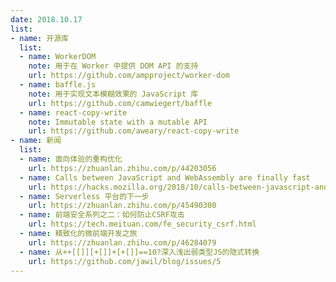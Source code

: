 ```yaml
---
date: 2018.10.17
list:
- name: 开源库
  list:
  - name: WorkerDOM
    note: 用于在 Worker 中提供 DOM API 的支持
    url: https://github.com/ampproject/worker-dom
  - name: baffle.js
    note: 用于实现文本模糊效果的 JavaScript 库
    url: https://github.com/camwiegert/baffle
  - name: react-copy-write
    note: Immutable state with a mutable API
    url: https://github.com/aweary/react-copy-write
- name: 新闻
  list:
  - name: 面向体验的重构优化
    url: https://zhuanlan.zhihu.com/p/44203056
  - name: Calls between JavaScript and WebAssembly are finally fast
    url: https://hacks.mozilla.org/2018/10/calls-between-javascript-and-webassembly-are-finally-fast-🎉/
  - name: Serverless 平台的下一步
    url: https://zhuanlan.zhihu.com/p/45490300
  - name: 前端安全系列之二：如何防止CSRF攻击
    url: https://tech.meituan.com/fe_security_csrf.html
  - name: 精致化的微前端开发之旅
    url: https://zhuanlan.zhihu.com/p/46284079
  - name: 从++[[]][+[]]+[+[]]==10?深入浅出弱类型JS的隐式转换
    url: https://github.com/jawil/blog/issues/5
---
```


<daily-list v-bind="$page.frontmatter"/>
